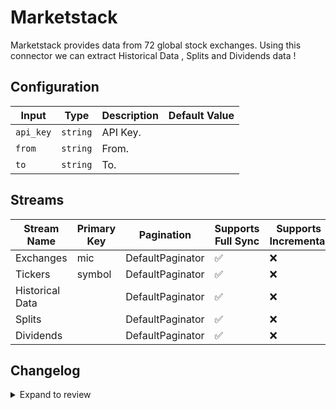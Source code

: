 # Marketstack
Marketstack provides data from 72 global stock exchanges.
Using this connector we can extract Historical Data , Splits and Dividends data !

## Configuration

| Input | Type | Description | Default Value |
|-------|------|-------------|---------------|
| `api_key` | `string` | API Key.  |  |
| `from` | `string` | From.  |  |
| `to` | `string` | To.  |  |

## Streams
| Stream Name | Primary Key | Pagination | Supports Full Sync | Supports Incremental |
|-------------|-------------|------------|---------------------|----------------------|
| Exchanges | mic | DefaultPaginator | ✅ |  ❌  |
| Tickers | symbol | DefaultPaginator | ✅ |  ❌  |
| Historical Data |  | DefaultPaginator | ✅ |  ❌  |
| Splits |  | DefaultPaginator | ✅ |  ❌  |
| Dividends |  | DefaultPaginator | ✅ |  ❌  |

## Changelog

<details>
  <summary>Expand to review</summary>

| Version          | Date              | Pull Request | Subject        |
|------------------|-------------------|--------------|----------------|
| 0.0.1 | 2024-10-26 | | Initial release by [@ombhardwajj](https://github.com/ombhardwajj) via Connector Builder |

</details>
